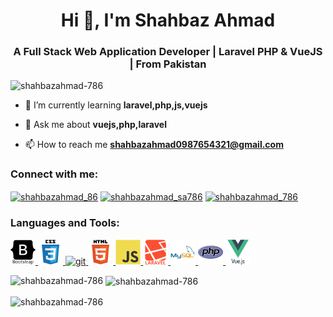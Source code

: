 <h1 align="center">Hi 👋, I'm Shahbaz Ahmad</h1>
<h3 align="center">A Full Stack Web Application Developer | Laravel PHP & VueJS | From Pakistan</h3>

<p align="left"> <img src="https://komarev.com/ghpvc/?username=shahbazahmad-786&label=Profile%20views&color=0e75b6&style=flat" alt="shahbazahmad-786" /> </p>

- 🌱 I’m currently learning **laravel,php,js,vuejs**

- 💬 Ask me about **vuejs,php,laravel**

- 📫 How to reach me **shahbazahmad0987654321@gmail.com**

<h3 align="left">Connect with me:</h3>
<p align="left">
<a href="https://twitter.com/shahbazahmad_86" target="blank"><img align="center" src="https://raw.githubusercontent.com/rahuldkjain/github-profile-readme-generator/master/src/images/icons/Social/twitter.svg" alt="shahbazahmad_86" height="30" width="40" /></a>
<a href="https://linkedin.com/in/shahbazahmad_sa786" target="blank"><img align="center" src="https://raw.githubusercontent.com/rahuldkjain/github-profile-readme-generator/master/src/images/icons/Social/linked-in-alt.svg" alt="shahbazahmad_sa786" height="30" width="40" /></a>
<a href="https://instagram.com/shahbazahmad_786" target="blank"><img align="center" src="https://raw.githubusercontent.com/rahuldkjain/github-profile-readme-generator/master/src/images/icons/Social/instagram.svg" alt="shahbazahmad_786" height="30" width="40" /></a>
</p>

<h3 align="left">Languages and Tools:</h3>
<p align="left"> <a href="https://getbootstrap.com" target="_blank" rel="noreferrer"> <img src="https://raw.githubusercontent.com/devicons/devicon/master/icons/bootstrap/bootstrap-plain-wordmark.svg" alt="bootstrap" width="40" height="40"/> </a> <a href="https://www.w3schools.com/css/" target="_blank" rel="noreferrer"> <img src="https://raw.githubusercontent.com/devicons/devicon/master/icons/css3/css3-original-wordmark.svg" alt="css3" width="40" height="40"/> </a> <a href="https://git-scm.com/" target="_blank" rel="noreferrer"> <img src="https://www.vectorlogo.zone/logos/git-scm/git-scm-icon.svg" alt="git" width="40" height="40"/> </a> <a href="https://www.w3.org/html/" target="_blank" rel="noreferrer"> <img src="https://raw.githubusercontent.com/devicons/devicon/master/icons/html5/html5-original-wordmark.svg" alt="html5" width="40" height="40"/> </a> <a href="https://developer.mozilla.org/en-US/docs/Web/JavaScript" target="_blank" rel="noreferrer"> <img src="https://raw.githubusercontent.com/devicons/devicon/master/icons/javascript/javascript-original.svg" alt="javascript" width="40" height="40"/> </a> <a href="https://laravel.com/" target="_blank" rel="noreferrer"> <img src="https://raw.githubusercontent.com/devicons/devicon/master/icons/laravel/laravel-plain-wordmark.svg" alt="laravel" width="40" height="40"/> </a> <a href="https://www.mysql.com/" target="_blank" rel="noreferrer"> <img src="https://raw.githubusercontent.com/devicons/devicon/master/icons/mysql/mysql-original-wordmark.svg" alt="mysql" width="40" height="40"/> </a> <a href="https://www.php.net" target="_blank" rel="noreferrer"> <img src="https://raw.githubusercontent.com/devicons/devicon/master/icons/php/php-original.svg" alt="php" width="40" height="40"/> </a> <a href="https://vuejs.org/" target="_blank" rel="noreferrer"> <img src="https://raw.githubusercontent.com/devicons/devicon/master/icons/vuejs/vuejs-original-wordmark.svg" alt="vuejs" width="40" height="40"/> </a> </p>

<p><img align="left" src="https://github-readme-stats.vercel.app/api/top-langs?username=shahbazahmad-786&show_icons=true&locale=en&layout=compact" alt="shahbazahmad-786" /></p>

<p>&nbsp;<img align="center" src="https://github-readme-stats.vercel.app/api?username=shahbazahmad-786&show_icons=true&locale=en" alt="shahbazahmad-786" /></p>

<p><img align="center" src="https://github-readme-streak-stats.herokuapp.com/?user=shahbazahmad-786&" alt="shahbazahmad-786" /></p>


